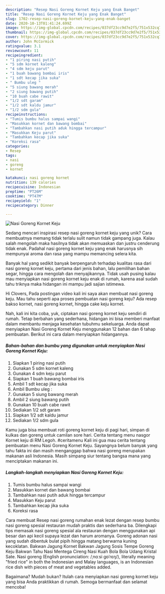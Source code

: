 ```yaml
---
description: "Resep Nasi Goreng Kornet Keju yang Enak Banget"
title: "Resep Nasi Goreng Kornet Keju yang Enak Banget"
slug: 1702-resep-nasi-goreng-kornet-keju-yang-enak-banget
date: 2020-10-13T01:41:24.699Z
image: https://img-global.cpcdn.com/recipes/037df23cc9d7e2f5/751x532cq70/nasi-goreng-kornet-keju-foto-resep-utama.jpg
thumbnail: https://img-global.cpcdn.com/recipes/037df23cc9d7e2f5/751x532cq70/nasi-goreng-kornet-keju-foto-resep-utama.jpg
cover: https://img-global.cpcdn.com/recipes/037df23cc9d7e2f5/751x532cq70/nasi-goreng-kornet-keju-foto-resep-utama.jpg
author: John McCormick
ratingvalue: 3.1
reviewcount: 11
recipeingredient:
- "1 piring nasi putih"
- "5 sdm kornet kaleng"
- "4 sdm keju parut"
- "1 buah bawang bombai iris"
- "1 sdt kecap jika suka"
- " Bumbu uleg "
- "5 siung bawang merah"
- "2 siung bawang putih"
- "10 buah cabe rawit"
- "1/2 sdt garam"
- "1/2 sdt kaldu jamur"
- "1/2 sdm gula"
recipeinstructions:
- "Tumis bumbu halus sampai wangi"
- "Masukkan kornet dan bawang bombai"
- "Tambahkan nasi putih aduk hingga tercampur"
- "Masukkan Keju parut"
- "Tambahkan kecap jika suka"
- "Koreksi rasa"
categories:
- Resep
tags:
- nasi
- goreng
- kornet

katakunci: nasi goreng kornet 
nutrition: 139 calories
recipecuisine: Indonesian
preptime: "PT26M"
cooktime: "PT47M"
recipeyield: "1"
recipecategory: Dinner

---
```



![Nasi Goreng Kornet Keju](https://img-global.cpcdn.com/recipes/037df23cc9d7e2f5/751x532cq70/nasi-goreng-kornet-keju-foto-resep-utama.jpg)

Sedang mencari inspirasi resep nasi goreng kornet keju yang unik? Cara membuatnya memang tidak terlalu sulit namun tidak gampang juga. Kalau salah mengolah maka hasilnya tidak akan memuaskan dan justru cenderung tidak enak. Padahal nasi goreng kornet keju yang enak harusnya sih mempunyai aroma dan rasa yang mampu memancing selera kita.

Banyak hal yang sedikit banyak berpengaruh terhadap kualitas rasa dari nasi goreng kornet keju, pertama dari jenis bahan, lalu pemilihan bahan segar, hingga cara mengolah dan menyajikannya. Tidak usah pusing kalau mau menyiapkan nasi goreng kornet keju enak di rumah, karena asal sudah tahu triknya maka hidangan ini mampu jadi sajian istimewa.

Hi Clovers, Pada postingan video kali ini saya akan membuat nasi goreng keju. Mau tahu seperti apa proses pembuatan nasi goreng keju? Ada resep bakso kornet, nasi goreng kornet, hingga cake keju kornet.


Nah, kali ini kita coba, yuk, ciptakan nasi goreng kornet keju sendiri di rumah. Tetap berbahan yang sederhana, hidangan ini bisa memberi manfaat dalam membantu menjaga kesehatan tubuhmu sekeluarga. Anda dapat menyiapkan Nasi Goreng Kornet Keju menggunakan 12 bahan dan 6 tahap pembuatan. Berikut ini cara dalam menyiapkan hidangannya.

<!--inarticleads1-->

##### Bahan-bahan dan bumbu yang digunakan untuk menyiapkan Nasi Goreng Kornet Keju:

1. Siapkan 1 piring nasi putih
1. Gunakan 5 sdm kornet kaleng
1. Gunakan 4 sdm keju parut
1. Siapkan 1 buah bawang bombai iris
1. Ambil 1 sdt kecap jika suka
1. Ambil  Bumbu uleg :
1. Gunakan 5 siung bawang merah
1. Ambil 2 siung bawang putih
1. Gunakan 10 buah cabe rawit
1. Sediakan 1/2 sdt garam
1. Siapkan 1/2 sdt kaldu jamur
1. Sediakan 1/2 sdm gula


Kamu juga bisa membuat roti goreng kornet keju di pagi hari, simpan di kulkas dan goreng untuk camilan sore hari. Cerita tentang menu nasgor Kornet keju di RM Legoh. #ceritamenu Kali ini gua mau cerita tentang pembuatan menu Nasi Goreng Kornet Keju. Sayangnya belum banyak yang tahu fakta ini dan masih menganggap bahwa nasi goreng merupakan makanan asli Indonesia. Masih simpang siur tentang bangsa mana yang menciptakan makanan ini. 

<!--inarticleads2-->

##### Langkah-langkah menyiapkan Nasi Goreng Kornet Keju:

1. Tumis bumbu halus sampai wangi
1. Masukkan kornet dan bawang bombai
1. Tambahkan nasi putih aduk hingga tercampur
1. Masukkan Keju parut
1. Tambahkan kecap jika suka
1. Koreksi rasa


Cara membuat Resep nasi goreng rumahan enak lezat dengan resep bumbu nasi goreng spesial restauran mudah praktis dan sederhana ba. Dilengkapi tips memasak nasi goreng spesial ala restauran dengan menggunakan api besar dan api kecil supaya lezat dan harum aromanya. Goreng adonan nasi yang sudah dibentuk bulat pipih hingga matang berwarna kuning kecoklatan. Bakwan Jagung Kornet Bakwan Jagung Sosis Tempe Goreng Keju Bakwan Tahu Nasi Mentega Cireng Nasi Kuah Bola Bola Udang Kristal Sate. Nasi goreng (English pronunciation: /ˌnɑːsi ɡɒˈrɛŋ/), literally meaning &#34;fried rice&#34; in both the Indonesian and Malay languages, is an Indonesian rice dish with pieces of meat and vegetables added. 

Bagaimana? Mudah bukan? Itulah cara menyiapkan nasi goreng kornet keju yang bisa Anda praktikkan di rumah. Semoga bermanfaat dan selamat mencoba!
